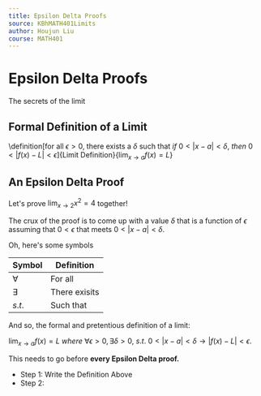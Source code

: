 ```yaml
---
title: Epsilon Delta Proofs
source: KBhMATH401Limits
author: Houjun Liu
course: MATH401
---
```


# Epsilon Delta Proofs
The secrets of the limit

## Formal Definition of a Limit
 \definition[for all $\epsilon > 0$, there exists a $\delta$ such that $if\ 0<|x-a|<\delta,\ then\  0<|f(x)-L|<\epsilon$]{Limit Definition}{$\lim_{x\to a} f(x) = L$}
 
## An Epsilon Delta Proof
Let's prove $\lim_{x\to 2} x^2 = 4$ together!

The crux of the proof is to come up with a value $\delta$ that is a function of $\epsilon$ assuming that $0 < \epsilon$  that meets $0<|x-a|<\delta$. 

Oh, here's some symbols

| Symbol    | Definition    |
|-----------|---------------|
| $\forall$ | For all       |
| $\exists$ | There exisits |
| $s.t.$    | Such that     |
And so, the formal and pretentious definition of a limit:

$\lim_{x\to a} f(x) = L\ where\ \forall \epsilon > 0, \exists \delta > 0,\ s.t.\ 0<|x-a|<\delta \to |f(x) -L|<\epsilon.$ 

This needs to go before **every Epsilon Delta proof.**

* Step 1: Write the Definition Above
* Step 2: 


